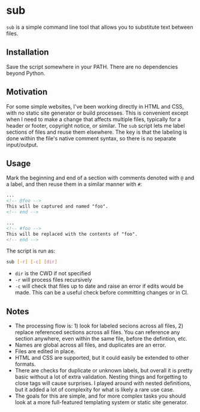 # sub

`sub` is a simple command line tool that allows you to substitute text between files.

## Installation

Save the script somewhere in your PATH. There are no dependencies beyond Python.

## Motivation

For some simple websites, I've been working directly in HTML and CSS, with no static site generator or build processes. This is convenient except when I need to make a change that affects multiple files, typically for a header or footer, copyright notice, or similar. The `sub` script lets me label sections of files and reuse them elsewhere. The key is that the labeling is done within the file's native comment syntax, so there is no separate input/output.

## Usage

Mark the beginning and end of a section with comments denoted with `@` and a label, and then reuse them in a similar manner with `#`:

```html
...
<!-- @foo -->
This will be captured and named "foo".
<!-- end -->

...
<!-- #foo -->
This will be replaced with the contents of "foo".
<!-- end -->
```

The script is run as:

```sh
sub [-r] [-c] [dir]
```

- `dir` is the CWD if not specified
- `-r` will process files recursively
- `-c` will check that files up to date and raise an error if edits would be made. This can be a useful check before committing changes or in CI.

## Notes

- The processing flow is: 1) look for labeled secions across all files, 2) replace referenced sections across all files. You can reference any section anywhere, even within the same file, before the defintion, etc.
- Names are global across all files, and duplicates are an error.
- Files are edited in place.
- HTML and CSS are supported, but it could easily be extended to other formats.
- There are checks for duplicate or unknown labels, but overall it is pretty basic without a lot of extra validation. Nesting things and forgetting to close tags will cause surprises. I played around with nested definitions, but it added a lot of complexity for what is likely a rare use case.
- The goals for this are simple, and for more complex tasks you should look at a more full-featured templating system or static site generator.
